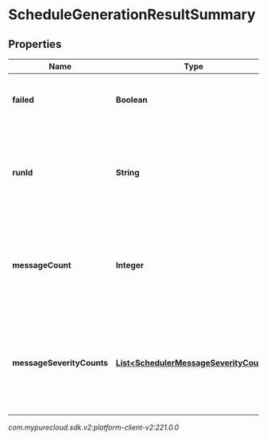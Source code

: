 # ScheduleGenerationResultSummary


## Properties

| Name | Type | Description | Notes |
| ------------ | ------------- | ------------- | ------------- |
| **failed** | **Boolean** | Whether the schedule generation run failed |  [optional] |
| **runId** | **String** | The ID of the schedule generation run. Reference this when requesting support |  [optional] |
| **messageCount** | **Integer** | The number of schedule generation messages for this schedule generation run |  [optional] |
| **messageSeverityCounts** | [**List&lt;SchedulerMessageSeverityCount&gt;**](SchedulerMessageSeverityCount) | The list of schedule generation message counts by severity for this schedule generation run |  [optional] |




_com.mypurecloud.sdk.v2:platform-client-v2:221.0.0_

